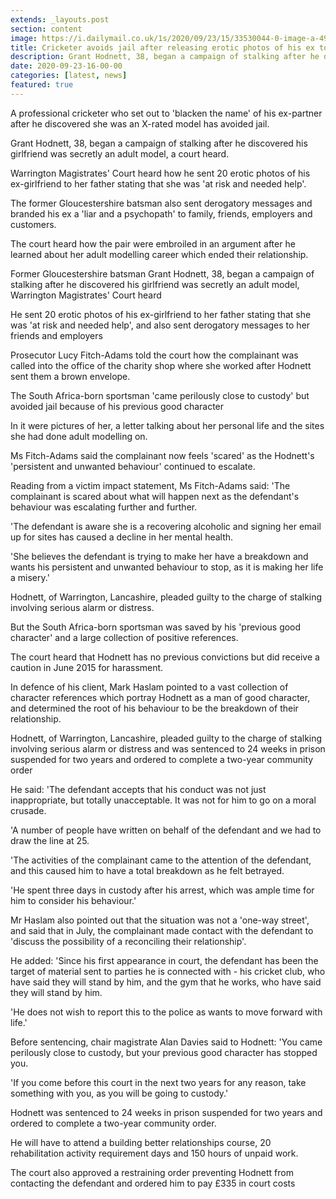 ```yaml
---
extends: _layouts.post
section: content
image: https://i.dailymail.co.uk/1s/2020/09/23/15/33530044-0-image-a-49_1600870709409.jpg 
title: Cricketer avoids jail after releasing erotic photos of his ex to expose her life as an X-rated model 
description: Grant Hodnett, 38, began a campaign of stalking after he discovered his girlfriend was secretly an adult model ,Warrington Magistrates Court heard. He admittedf stalking involving serious alarm or distress 
date: 2020-09-23-16-00-00 
categories: [latest, news] 
featured: true 
--- 
```

A professional cricketer who set out to 'blacken the name' of his ex-partner after he discovered she was an X-rated model has avoided jail.

Grant Hodnett, 38, began a campaign of stalking after he discovered his girlfriend was secretly an adult model, a court heard.

Warrington Magistrates' Court heard how he sent 20 erotic photos of his ex-girlfriend to her father stating that she was 'at risk and needed help'.

The former Gloucestershire batsman also sent derogatory messages and branded his ex a 'liar and a psychopath' to family, friends, employers and customers.

The court heard how the pair were embroiled in an argument after he learned about her adult modelling career which ended their relationship.

Former Gloucestershire batsman Grant Hodnett, 38, began a campaign of stalking after he discovered his girlfriend was secretly an adult model, Warrington Magistrates' Court heard

He sent 20 erotic photos of his ex-girlfriend to her father stating that she was 'at risk and needed help', and also sent derogatory messages to her friends and employers 

Prosecutor Lucy Fitch-Adams told the court how the complainant was called into the office of the charity shop where she worked after Hodnett sent them a brown envelope.

The South Africa-born sportsman 'came perilously close to custody' but avoided jail because of his previous good character

In it were pictures of her, a letter talking about her personal life and the sites she had done adult modelling on.

Ms Fitch-Adams said the complainant now feels 'scared' as the Hodnett's 'persistent and unwanted behaviour' continued to escalate.

Reading from a victim impact statement, Ms Fitch-Adams said: 'The complainant is scared about what will happen next as the defendant's behaviour was escalating further and further.

'The defendant is aware she is a recovering alcoholic and signing her email up for sites has caused a decline in her mental health.

'She believes the defendant is trying to make her have a breakdown and wants his persistent and unwanted behaviour to stop, as it is making her life a misery.'

Hodnett, of Warrington, Lancashire, pleaded guilty to the charge of stalking involving serious alarm or distress.

But the South Africa-born sportsman was saved by his 'previous good character' and a large collection of positive references.

The court heard that Hodnett has no previous convictions but did receive a caution in June 2015 for harassment.

In defence of his client, Mark Haslam pointed to a vast collection of character references which portray Hodnett as a man of good character, and determined the root of his behaviour to be the breakdown of their relationship.

Hodnett, of Warrington, Lancashire, pleaded guilty to the charge of stalking involving serious alarm or distress and was sentenced to 24 weeks in prison suspended for two years and ordered to complete a two-year community order

He said: 'The defendant accepts that his conduct was not just inappropriate, but totally unacceptable. It was not for him to go on a moral crusade.

'A number of people have written on behalf of the defendant and we had to draw the line at 25.

'The activities of the complainant came to the attention of the defendant, and this caused him to have a total breakdown as he felt betrayed.

'He spent three days in custody after his arrest, which was ample time for him to consider his behaviour.'

Mr Haslam also pointed out that the situation was not a 'one-way street', and said that in July, the complainant made contact with the defendant to 'discuss the possibility of a reconciling their relationship'.

He added: 'Since his first appearance in court, the defendant has been the target of material sent to parties he is connected with - his cricket club, who have said they will stand by him, and the gym that he works, who have said they will stand by him.

'He does not wish to report this to the police as wants to move forward with life.'

Before sentencing, chair magistrate Alan Davies said to Hodnett: 'You came perilously close to custody, but your previous good character has stopped you.

'If you come before this court in the next two years for any reason, take something with you, as you will be going to custody.'

Hodnett was sentenced to 24 weeks in prison suspended for two years and ordered to complete a two-year community order.

He will have to attend a building better relationships course, 20 rehabilitation activity requirement days and 150 hours of unpaid work.

The court also approved a restraining order preventing Hodnett from contacting the defendant and ordered him to pay £335 in court costs

